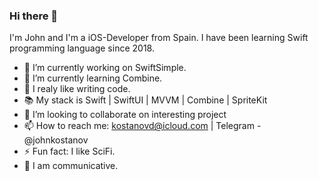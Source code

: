 ### Hi there 👋

I'm John and I'm a iOS-Developer from Spain. I have been learning Swift programming language since 2018.
- 🔭 I’m currently working on SwiftSimple.
- 🌱 I’m currently learning Combine.
- 💪 I realy like writing code.
- 📚 My stack is Swift | SwiftUI | MVVM | Combine | SpriteKit
- 👯 I’m looking to collaborate on interesting project
- 📫 How to reach me: kostanovd@icloud.com | Telegram - @johnkostanov
- ⚡ Fun fact: I like SciFi.
- 💬 I am communicative.
